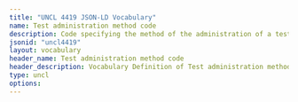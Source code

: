 ```yaml
---
title: "UNCL 4419 JSON-LD Vocabulary"
name: Test administration method code
description: Code specifying the method of the administration of a test.
jsonid: "uncl4419"
layout: vocabulary
header_name: Test administration method code
header_description: Vocabulary Definition of Test administration method code semantics in HTML format. JSON-LD format is available at [uncl4419.jsonld](/vocabulary/uncl4419.jsonld)
type: uncl
options:
---
```

